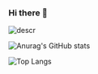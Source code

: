 ### Hi there 👋

![descr](https://wallpapercave.com/wp/wp4923991.png)


![Anurag's GitHub stats](https://github-readme-stats.vercel.app/api?username=andres0818&show_icons=true&theme=radical)

![Top Langs](https://github-readme-stats.vercel.app/api/top-langs/?username=andres0818&layout=compact)


<!--
**andres0818/andres0818** is a ✨ _special_ ✨ repository because its `README.md` (this file) appears on your GitHub profile.

Here are some ideas to get you started:

- 🔭 I’m currently working on ...
- 🌱 I’m currently learning ...
- 👯 I’m looking to collaborate on ...
- 🤔 I’m looking for help with ...
- 💬 Ask me about ...
- 📫 How to reach me: ...
- 😄 Pronouns: ...
- ⚡ Fun fact: ...
-->
